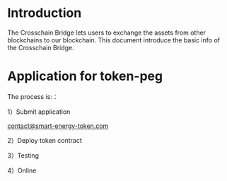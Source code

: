 # Introduction
The Crosschain Bridge lets users to exchange the assets from other blockchains to our blockchain. This document introduce the basic info of the Crosschain Bridge. 

# Application for token-peg

The process is:：

1）Submit application

<contact@smart-energy-token.com>

2）Deploy token contract

3）Testing

4）Online
